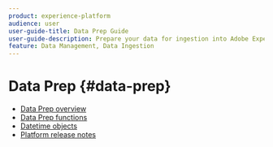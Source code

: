 ```yaml
---
product: experience-platform
audience: user
user-guide-title: Data Prep Guide
user-guide-description: Prepare your data for ingestion into Adobe Experience Platform.
feature: Data Management, Data Ingestion
---
```


# Data Prep {#data-prep}

* [Data Prep overview](home.md)
* [Data Prep functions](functions.md)
* [Datetime objects](dates.md)
* [Platform release notes](https://www.adobe.com/go/platform-release-notes-en)